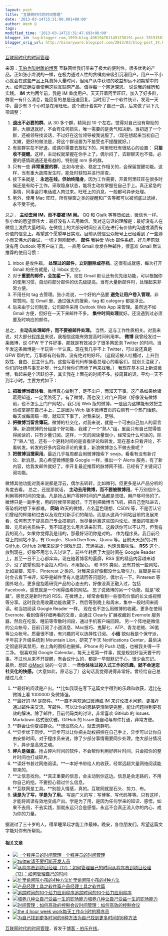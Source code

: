 ```yaml
---
layout: post
title: "互联网时代的时间管理"
date: '2013-03-14T15:31:00.001+08:00'
author: Wenh Q
tags:
modified_time: '2013-03-14T15:31:47.693+08:00'
blogger_id: tag:blogger.com,1999:blog-4961947611491238191.post-7819158379788153894
blogger_orig_url: http://binaryware.blogspot.com/2013/03/blog-post_14.html
---
```

[互联网时代的时间管理](http://blog.jobbole.com/35906/?utm_source=rss&utm_medium=rss&utm_campaign=%25e4%25ba%2592%25e8%2581%2594%25e7%25bd%2591%25e6%2597%25b6%25e4%25bb%25a3%25e7%259a%2584%25e6%2597%25b6%25e9%2597%25b4%25e7%25ae%25a1%25e7%2590%2586):

来源：[玉伯也叫射雕的博客](https://github.com/lifesinger/lifesinger.github.com/issues/120)
互联网给我们带来了极大的便利性。很多优秀的产品，正如张小龙说的一样，在极力通过人性的贪嗔痴来吸引沉溺用户。用户一不小心就会在这些产品上耗费掉大量时间，但用户从中获取的收益却远不如期望中的大。如何正确妥善使用这些互联网产品，值得每一个网迷深思。
说说我的经历和实践。
**IM**
大约两年前，我是 IM
重度用户。天天开着阿里旺旺，加入了好多群，群里一有什么消息，能回复的总是迅速回复。当时用了一个软件统计，发现一天中，最少有
3 个小时是在用旺旺。这个统计着实吓了自己一跳，后来做了以下几项调整：

1.  **退出不必要的群**。从 30 多个群，精简到 10
    个左右。觉得对自己没有帮助的群，大胆退就好，不会有任何损失，唯一需要的是勇气和决断。当初退了一个群，还被领导找谈话，不过好在这位领导被我说服了。（现在想起来当初自己太嫩，更好的做法是，将这个群设置为不接受也不提醒就好。）
2.  有些群实在不好退，或偶尔需要去放松下的，阿里旺旺有很贴心的设置： **只接收不提醒**。这样，主动权就掌握在你手上了。偶尔闷了，去聊聊天也不错。必要的感情疏通还是有益的，特别是
    mm 多的群。
3.  只有一些 **非常重要的群**，比如与安全、稳定工作相关的，会保留提醒功能。这样，当有重大故障发生时，能及时获知并进行排查。
4.  接下来就是： **永远在线，但始终隐身**。因为工作需要，开着阿里旺旺在很多时候还是有助于工作。采取隐身状态，能将主动权掌握在自己手上。真正紧急的事情，同事会打电话或人肉过来。旺旺上的消息，一般都可异步处理。
5.  另外，使用 Mac
    旺旺，所有弹窗之类的提醒和广告等都可以被彻底过滤掉，永不受干扰。

总之， **主动去用 IM，而不要被 IM 用。** QQ 和 Gtalk
等等皆如此，微信也一样。张小龙的愿望很伟大：最好没有人去用微信。我对这句话的理解是：最好没有人在微信上浪费大量时间，在微信上的大部分时间应该用在进行有价值的沟通或消费有价值的信息上。希望这个愿望早日实现。目前从微信公众帐号上已经看到了一些渺小而又伟大的尝试，一切才刚刚起步。
**邮件**
我钟爱 Web 邮件系统，好几年前就没有用 Outlook 等客户端工具。一直用 Gmail
收发各种邮件，很喜欢 Gmail 默认推荐的使用习惯：

1.  Inbox
    是收件箱。 **处理过的邮件，立刻删除或存档**。这很有成就感，每次打开
    Gmail 的任务就是，让 Inbox 变空。
2.  对于**重要的邮件，会加星一下**。现在 Gmail
    默认还有优先级功能，可以根据你的使用习惯，自动将部分邮件的优先级提高。当有大量新邮件时，处理起来非常方便。
3.  不用任何 tag
    去管理。张小龙说，一个好的产品要 **避免让用户卷入管理**。非常赞同。在
    Gmail 里，通过强大的搜索，tag 和 category 都是浮云。
4.  后来由于公司制度，公司邮件采用 Outlook Web App 来管理。虽然远不如
    Gmail
    方便，但好在一天下来邮件不多， **集中时间处理**就好。还没遇到过必须要及时响应的邮件。

总之， **主动去处理邮件，而不要被邮件处理。** 当然，这与工作性质相关。对我来说，对大部分[程序员](http://blog.jobbole.com/821/ "程序员的本质")来说，我相信这能有效提高时间利用率。
**微博**
我曾经发过一条微博，说 GFW 干了件好事，那就是有效减少了很多网民泡
Twitter 的时间。当年发这条微博是一半玩笑一半认真。现在我几乎不上
Twitter，可以说还真是 GFW
帮的忙。万事都有利有弊，没有绝对的好坏。（这段话被人吐槽过，上升到奴性、自由、民主什么的。这些写着代码却操着总理心的看客们，就别关注我了，你们的吐槽与事无补呀，什么时候你们有枪了再来找我。）
我现在基本只上新浪微博，看起来是个活跃份子，其实我在上面花的时间不多。按周算的话，平均一天不到半小时。主要方式如下：

1.  **把微博当媒体看**。微博真心做到了，足不出户，而知天下事。这产品如果给诸葛亮知道，一定羡煞死了。有了微博，再也没上过门户网站（好像没有微博前，也不怎么上门户网站）。我只用
    Web 版的微博，一是因为这样能有效把主动权掌握在自己手上，二是因为 Web
    版本微博首页的右侧有一个热门话题。每天或每周瞄一眼，就知天下事了，对我来说，足够。
2.  **把微博当留言簿玩**。微博的社交化，对我来说，就是一个可由自己加人的留言簿。新浪微博的分组是个好功能，我建了一个“熟人”组，里面只有自己觉得值得阅读的，只有少量订阅。这样，一天的阅读量很小，经常没什么可读的。除了“熟人”组，还有一个更耗时间的是查看评论和转发。现在基本只看评论，不看转发。转发的好多内容和评论的重复，新浪微博怎么不做去重呢？
3.  **把微博当搜索用**。最近几乎每周都会用微博搜索下
    seajs，看看有没有新讨论、新消息。真心希望微博能像 Google
    一样，推出一个 Alerts
    服务，有了新内容，给我发邮件就好了。李开复最近推荐的脉博网不错，已经有了关键词订阅功能。

微博其他功能对我来说都是浮云，偶尔去转转，比如微刊，但更多是从产品分析的角度去看。
总之，还是那就话， **主动去用微博，而不要被微博用**。千万别信什么利用零碎时间的鬼话。凡是抢占用户零碎时间的产品都是流氓，用户够可怜的了。微博只是一副手套，用的时候带带就好。千万别把微博当飞机，把自己登陆进去，等坠机时想下来都难。
**网站**
昨天的微博，点名蓝色理想、CSDN
等，不是否认它们曾经的辉煌和过去以及现在对新手们的帮助，而是从这两个网站目前的发展来看，任何有志于提高自己专业技能的，当尽量远离这些国内论坛。里面的喧嚣浮躁、充斥的劣质帖子，我不知道怎么用言语来形容。这段话你可以不认可，但我有我的观点。如果你觉得我是错的，那最好证明你是对的。
作为程序员，我目前经常上的网站不多，有 Google、StackOverflow、Quora
等。目前天天逛的只有
[GitHub](http://blog.jobbole.com/6492/ "GitHub如何运作：时间并不决定一切").
GitHub 对我来说是个游戏乐园，充满挑战，也饱含趣味性。
**RSS**
这个，放到现在，好像不用怎么去讨论了。前些年耗费了大量时间在 Google
Reader 上，甚至一日不上心都痒痒。现在随着博客的萎靡，RSS
里的精品内容越来越少，没了欲望也就不会投入时间，不用担心。
和 RSS 类似，还有其他一些网站，比如豆瓣、知乎、Pinterest
之类的。对我来说好像都没什么吸引力，豆瓣是买书时会去看下书评，知乎是邮件里有人邀请回答问题时，偶尔去一下。Pinterest
等国外站点，更多是抱着研究产品的心态去的，好像没真正融入过，包括
Facebook，感觉就是一个闲得蛋疼的网站。
忘了说微博的另一个功能，就是“收藏”。感觉这是新时代的
RSS。在微博上，经常会看到一些很有价值的长文或视频等分享。这时我会用收藏功能收藏下，然后等到晚上和周末，集中一段时间来阅读。和当初阅读
Google Reader 一样。
现在也不怎么用微博的收藏，更多在使用 Evernote.
看到值得仔细再看的文章，会通过 Clearly 扩展收藏到 Evernote
服务器，然后在吃饭、睡前等零散时间段，通过手机客户端回顾。
另一个阵地是微信的公众帐号，目前订阅了小道消息、Mac技巧、鬼脚七、ATP、青龙老贼、36氪等公众帐号。质量很不错，有兴趣的可以选择性订阅。
**小结**
貌似我是个保守派，半年前才升级系统到 Mountain Lion，研究了半天
Notifications Center，最后决定彻底将其禁用，右上角的图标也删掉。iPhone
的 Push 功能，也被我关得一干二净。
很喜欢用 Google
Calendar，每天上班第一件事，就是规划好当天要干的事。不过也从来不开提醒，有会议什么的，都是一早就默记于心，很少会忘记。
最后，想起 [@Macji](https://github.com/Macji) 说的一句话： **一旦你体味过投入式工作的乐趣，就不会迷恋社交化的快感。**（大意如此，原话忘了）这句话我觉得说得非常好。曾经给自己总结过几点：

1.  **最好的阅读是产出。**比如我现在写下这篇文字得到的乐趣和收获，远比在微博上看
    1000000 条微博强。
2.  **最好的 IM 是邮件。**一直不喜欢通过微博或 IM
    来讨论技术问题，更推荐通过邮件来交流。写邮件，可以让你的思路更清晰更完整，能让问题得到更有效的解决。除了邮件，目前代码类的讨论，非常喜欢
    GitHub 的 Issues. Markdown 格式很优雅，GitHub 的 Issue
    能自动与邮件打通，非常方便。
3.  **群会让你变成群众。**想泯然众人，就去泡群吧。
4.  **异步优于同步。**异步可以让你把主动权把控在自己手上，异步可以让你自由安排时间。对于程序员来说，除了少部分事情需要同步处理，绝大部分情况下，异步是高效之魂。
5.  **碎片是强盗**。抢占碎片时间的软件，不会帮你利用好碎片时间，只会把你的整片时间也打成碎片。
6.  **读好书甚过网络阅读。**一本好书带给人的收获，经常远超大量网络阅读能带来的。
7.  **让信息找你。**真正重要的信息，会主动到你这边。信息是会走路的，不用你自己的挖。不要担心错过什么信息。
8.  **互联网是工具。**别投入情感，真的。互联网就是石头、剪刀、布。
9.  **读是为了写，学是为了用。** 写是广义的写：写博客、写代码等等。只有这样，才能将阅读有效地变成产出。学是为了用，是因为任何学来的知识、感悟，如果不去用，不去实践，那就永远只会是感悟，永远不会真正流入你的内心、成为你的力量。

据说过了三十岁的人，得早睡早起才能工作最棒。晚安，各位朋友们。希望这篇文字能对你有所帮助。

#### 相关文章

-   [![一个程序员的时间管理](http://blog.jobbole.com/wp-content/uploads/2012/05/A-programmers-time-management1-150x150.jpg)](http://blog.jobbole.com/18592/)[一个程序员的时间管理](http://blog.jobbole.com/18592/)
-   [![twitter](http://blog.jobbole.com/wp-content/uploads/2012/12/twitter-150x150.jpg)](http://blog.jobbole.com/30994/)[请不要打断开发人员](http://blog.jobbole.com/30994/)
-   [![从程序员到项目经理（12）：如何管理自己的时间](http://blog.jobbole.com/wp-content/uploads/2013/02/19213951-4a79660d7d4948e0ba5bce78103a992a-150x150.png)](http://blog.jobbole.com/34148/)[从程序员到项目经理（12）：如何管理自己的时间](http://blog.jobbole.com/34148/)
-   [![忙里偷闲陪小孩的4种方法](http://blog.jobbole.com/wp-content/plugins/wordpress-23-related-posts-plugin/static/thumbs/22.jpg)](http://blog.jobbole.com/316/)[忙里偷闲陪小孩的4种方法](http://blog.jobbole.com/316/)
-   [![产品经理工具之软件篇](http://blog.jobbole.com/wp-content/uploads/2012/07/Product-manager-for-software-tools1-150x150.png)](http://blog.jobbole.com/22991/)[产品经理工具之软件篇](http://blog.jobbole.com/22991/)
-   [![追踪时间的10个给力应用程序](http://blog.jobbole.com/wp-content/plugins/wordpress-23-related-posts-plugin/static/thumbs/11.jpg)](http://blog.jobbole.com/481/)[追踪时间的10个给力应用程序](http://blog.jobbole.com/481/)
-   [![培养八种让自己受益一生的职场能力](http://blog.jobbole.com/wp-content/plugins/wordpress-23-related-posts-plugin/static/thumbs/27.jpg)](http://blog.jobbole.com/502/)[培养八种让自己受益一生的职场能力](http://blog.jobbole.com/502/)
-   [![时间管理：如何高效的控制会议](http://blog.jobbole.com/wp-content/uploads/2012/07/The-22-minute-meeting-150x150.png)](http://blog.jobbole.com/24537/)[时间管理：如何高效的控制会议](http://blog.jobbole.com/24537/)
-   [![the 4 hour week
    work](http://blog.jobbole.com/wp-content/uploads/2012/06/the-4-hour-week-work-150x150.jpg)](http://blog.jobbole.com/14128/)[每天工作4小时的程序员](http://blog.jobbole.com/14128/)
-   [![为自己找到更多时间的6种方法](http://blog.jobbole.com/wp-content/plugins/wordpress-23-related-posts-plugin/static/thumbs/22.jpg)](http://blog.jobbole.com/602/)[为自己找到更多时间的6种方法](http://blog.jobbole.com/602/)

[互联网时代的时间管理](http://blog.jobbole.com/35906/)，首发于[博客 -
伯乐在线](http://blog.jobbole.com/)。
